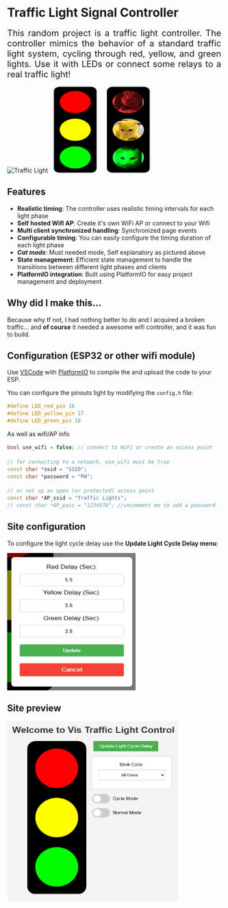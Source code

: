 # Traffic Light Signal Controller

<div style="display: flex; align-items: center; flex-wrap: nowrap;">
    <span style="font-size: 20px; max-width: 500px; text-align: justify;">
        This random project is a traffic light controller. The controller mimics the behavior of a standard 
        traffic light system, cycling through red, yellow, and green lights. Use it with LEDs or connect some 
        relays to a real traffic light!
    </span>
</div><br>
    <img src="images/traffic_light.gif" alt="Traffic Light" width="100" height="200" style="margin-right: 10px;">
    <img src="data/images/trfc_lt_all_on.png" alt="Traffic Light" width="100" height="200" style="margin-right: 10px;">
    <img src="data/images/trfc_lt_all_on_cat.png" alt="Traffic Light" width="100" height="200" style="margin-left: 10px;">

## Features

- **Realistic timing**: The controller uses realistic timing intervals for each light phase
- **Self hosted WifI AP**: Create it's own WiFi AP or connect to your Wifi
- **Multi client synchronized handling**: Synchronized page events
- **Configurable timing**: You can easily configure the timing duration of each light phase
- ***Cat mode***: Must needed mode, Self explanatory as pictured above
- **State management**: Efficient state management to handle the transitions between different light phases and clients
- **PlatformIO integration**: Built using PlatformIO for easy project management and deployment


## Why did I make this...

Because why tf not, I had nothing better to do and I acquired a broken traffic... and **of course** it needed a awesome wifi controller, and it was fun to build.

## Configuration (ESP32 or other wifi module)

Use [VSCode](https://code.visualstudio.com/) with [PlatformIO](https://platformio.org/install/ide?install=vscode) to compile the and upload the code to your ESP.

You can configure the pinouts light by modifying the `config.h` file:
```cpp
#define LED_red_pin 16
#define LED_yellow_pin 17
#define LED_green_pin 18
```

As well as wifi/AP info
```cpp
bool use_wifi = false; // connect to WiFi or create an access point

// for connecting to a network, use_wifi must be true
const char *ssid = "SSID";
const char *password = "PW";

// or set up an open (or protected) access point
const char *AP_ssid = "Traffic Lights";
// const char *AP_pass = "1234578"; //uncomment me to add a password
```

## Site configuration

To configure the light cycle delay use the **Update Light Cycle Delay menu**:

<div style="display: flex; align-items: center;">
    <img src="src/images/delay_menu.png" alt="Traffic Light" width="300" height="320">
</div>

## Site preview

<div style="display: flex; align-items: center;">
    <img src="src/images/main_page.png" alt="Traffic Light" width="400" height="420">
</div>

